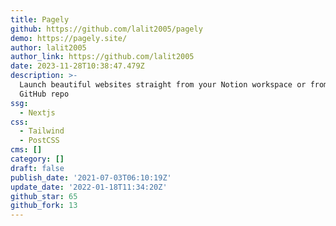 ```yaml
---
title: Pagely
github: https://github.com/lalit2005/pagely
demo: https://pagely.site/
author: lalit2005
author_link: https://github.com/lalit2005
date: 2023-11-28T10:38:47.479Z
description: >-
  Launch beautiful websites straight from your Notion workspace or from your
  GitHub repo
ssg:
  - Nextjs
css:
  - Tailwind
  - PostCSS
cms: []
category: []
draft: false
publish_date: '2021-07-03T06:10:19Z'
update_date: '2022-01-18T11:34:20Z'
github_star: 65
github_fork: 13
---
```

